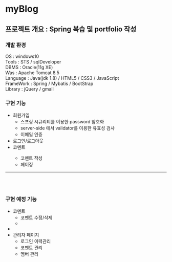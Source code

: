 # myBlog

<h2>프로젝트 개요 : Spring 복습 및 portfolio 작성</h2>
<h3>개발 환경</h3>

OS : windows10 <br>
Tools : STS / sqlDeveloper <br>
DBMS : Oracle(11g XE) <br>
Was : Apache Tomcat 8.5 <br>
Language : Java(jdk 1.8) / HTML5 / CSS3 / JavaScript <br>
FrameWork : Spring / Mybatis / BootStrap <br>
Library : jQuery / gmail <br>

<h3>구현 기능</h3>
<ul>
  <li>회원가입
    <ul>
      <li>스프링 시큐리티를 이용한 password 암호화</li>
      <li>server-side 에서 validator를 이용한 유효성 검사</li>
      <li>이메일 인증</li>
    </ul>
  </li>
 
  <li>로그인/로그아웃</li>
  <li>코멘트</li>
    <ul>
      <li>코멘트 작성</li>
      <li>페이징</li>
    </ul>
</ul>

<hr>
<br><br>

<h3>구현 예정 기능</h3>
<ul>
  <li>코멘트
    <ul>
      <li>코멘트 수정/삭제<li>
    </ul>
  <li>
  <li>관리자 페이지
     <ul>
       <li>로그인 이력관리</li>
       <li>코멘트 관리</li>
       <li>멤버 관리</li>
    </ul>
  </li>
 
<ul>
